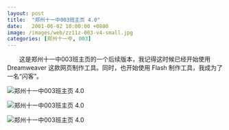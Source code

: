 ```yaml
---
layout: post
title:  "郑州十一中003班主页 4.0"
date:   2001-06-02 10:00:00 +0800
image: /images/web/zz11z-003-v4-small.jpg
categories: [郑州十一中, 003]
---
```


　　这是郑州十一中003班主页的一个后续版本，我记得这时候已经开始使用 Dreamweaver 这款网页制作工具。同时，也开始使用 Flash 制作工具，我成为了一名“闪客”。

![郑州十一中003班主页 4.0]({{site.baseurl}}/images/web/郑州十一中003班主页V4-0.png)

![郑州十一中003班主页 4.0]({{site.baseurl}}/images/web/郑州十一中003班主页V4.png)

![郑州十一中003班主页 4.0]({{site.baseurl}}/images/web/郑州十一中003班主页V4-1.png)